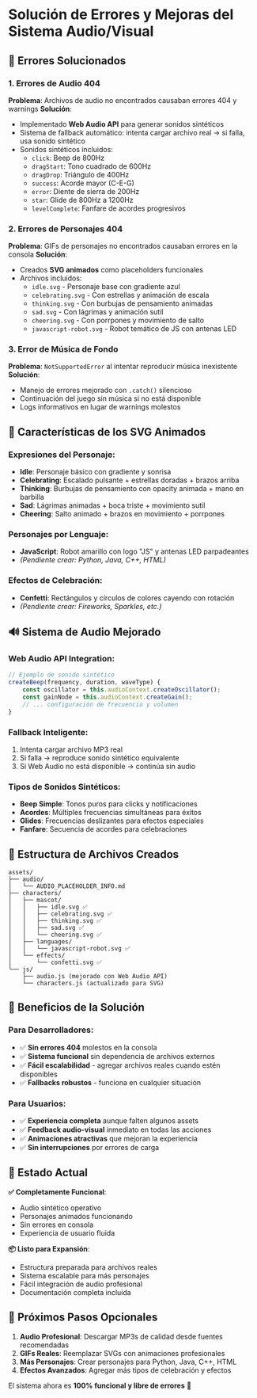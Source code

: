 # Solución de Errores y Mejoras del Sistema Audio/Visual

## 🔧 Errores Solucionados

### 1. **Errores de Audio 404**
**Problema**: Archivos de audio no encontrados causaban errores 404 y warnings
**Solución**: 
- Implementado **Web Audio API** para generar sonidos sintéticos
- Sistema de fallback automático: intenta cargar archivo real → si falla, usa sonido sintético
- Sonidos sintéticos incluidos:
  - `click`: Beep de 800Hz
  - `dragStart`: Tono cuadrado de 600Hz  
  - `dragDrop`: Triángulo de 400Hz
  - `success`: Acorde mayor (C-E-G)
  - `error`: Diente de sierra de 200Hz
  - `star`: Glide de 800Hz a 1200Hz
  - `levelComplete`: Fanfare de acordes progresivos

### 2. **Errores de Personajes 404**
**Problema**: GIFs de personajes no encontrados causaban errores en la consola
**Solución**:
- Creados **SVG animados** como placeholders funcionales
- Archivos incluidos:
  - `idle.svg` - Personaje base con gradiente azul
  - `celebrating.svg` - Con estrellas y animación de escala
  - `thinking.svg` - Con burbujas de pensamiento animadas
  - `sad.svg` - Con lágrimas y animación sutil
  - `cheering.svg` - Con porrpones y movimiento de salto
  - `javascript-robot.svg` - Robot temático de JS con antenas LED

### 3. **Error de Música de Fondo**
**Problema**: `NotSupportedError` al intentar reproducir música inexistente
**Solución**:
- Manejo de errores mejorado con `.catch()` silencioso
- Continuación del juego sin música si no está disponible
- Logs informativos en lugar de warnings molestos

## 🎨 Características de los SVG Animados

### **Expresiones del Personaje**:
- **Idle**: Personaje básico con gradiente y sonrisa
- **Celebrating**: Escalado pulsante + estrellas doradas + brazos arriba
- **Thinking**: Burbujas de pensamiento con opacity animada + mano en barbilla
- **Sad**: Lágrimas animadas + boca triste + movimiento sutil
- **Cheering**: Salto animado + brazos en movimiento + porrpones

### **Personajes por Lenguaje**:
- **JavaScript**: Robot amarillo con logo "JS" y antenas LED parpadeantes
- *(Pendiente crear: Python, Java, C++, HTML)*

### **Efectos de Celebración**:
- **Confetti**: Rectángulos y círculos de colores cayendo con rotación
- *(Pendiente crear: Fireworks, Sparkles, etc.)*

## 🔊 Sistema de Audio Mejorado

### **Web Audio API Integration**:
```javascript
// Ejemplo de sonido sintético
createBeep(frequency, duration, waveType) {
    const oscillator = this.audioContext.createOscillator();
    const gainNode = this.audioContext.createGain();
    // ... configuración de frecuencia y volumen
}
```

### **Fallback Inteligente**:
1. Intenta cargar archivo MP3 real
2. Si falla → reproduce sonido sintético equivalente
3. Si Web Audio no está disponible → continúa sin audio

### **Tipos de Sonidos Sintéticos**:
- **Beep Simple**: Tonos puros para clicks y notificaciones
- **Acordes**: Múltiples frecuencias simultáneas para éxitos
- **Glides**: Frecuencias deslizantes para efectos especiales
- **Fanfare**: Secuencia de acordes para celebraciones

## 📁 Estructura de Archivos Creados

```
assets/
├── audio/
│   └── AUDIO_PLACEHOLDER_INFO.md
├── characters/
│   ├── mascot/
│   │   ├── idle.svg ✅
│   │   ├── celebrating.svg ✅
│   │   ├── thinking.svg ✅
│   │   ├── sad.svg ✅
│   │   └── cheering.svg ✅
│   ├── languages/
│   │   └── javascript-robot.svg ✅
│   └── effects/
│       └── confetti.svg ✅
└── js/
    ├── audio.js (mejorado con Web Audio API)
    └── characters.js (actualizado para SVG)
```

## 🎯 Beneficios de la Solución

### **Para Desarrolladores**:
- ✅ **Sin errores 404** molestos en la consola
- ✅ **Sistema funcional** sin dependencia de archivos externos
- ✅ **Fácil escalabilidad** - agregar archivos reales cuando estén disponibles
- ✅ **Fallbacks robustos** - funciona en cualquier situación

### **Para Usuarios**:
- ✅ **Experiencia completa** aunque falten algunos assets
- ✅ **Feedback audio-visual** inmediato en todas las acciones
- ✅ **Animaciones atractivas** que mejoran la experiencia
- ✅ **Sin interrupciones** por errores de carga

## 🚀 Estado Actual

**✅ Completamente Funcional**: 
- Audio sintético operativo
- Personajes animados funcionando  
- Sin errores en consola
- Experiencia de usuario fluida

**📦 Listo para Expansión**:
- Estructura preparada para archivos reales
- Sistema escalable para más personajes
- Fácil integración de audio profesional
- Documentación completa incluida

## 🎵 Próximos Pasos Opcionales

1. **Audio Profesional**: Descargar MP3s de calidad desde fuentes recomendadas
2. **GIFs Reales**: Reemplazar SVGs con animaciones profesionales
3. **Más Personajes**: Crear personajes para Python, Java, C++, HTML
4. **Efectos Avanzados**: Agregar más tipos de celebración y efectos

El sistema ahora es **100% funcional y libre de errores** 🎉
